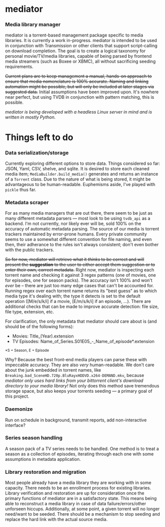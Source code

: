 mediator
========

### Media library manager

mediator is a torrent-based management package specific to media libraries. It is currently a work in-progress. mediator is intended to be used in conjunction with Transmission or other clients that support script-calling on download completion. The goal is to create a logical taxonomy for personal movie/TV/media libraries, capable of being parsed by frontend media streamers (such as Boxee or XBMC), all without sacrificing seeding requirements.

~~Current plans are to keep management a manual, hands-on approach to ensure that media nomenclature is 100% accurate. Naming and linking automation might be possible, but will only be included at later stages via suggested data.~~ Initial assumptions have been improved upon. It's nowhere near perfect, but using TVDB in conjunction with pattern matching, this is possible.

*mediator is being developed with a headless Linux server in mind and is written in mostly Python.*

Things left to do
=================

### Data serialization/storage

Currently exploring different options to store data. Things considered so far: JSON, Yaml, CSV, shelve, and sqlite. It is desired to store each cleaned media item; `MediaBuilder.build_media()` generates and returns an instance of a `Torrent` class. Due to the nature of what is being stored, it might be advantageous to be human-readable. Euphemisms aside, I've played with `pickle` thus far.

### Metadata scraper

For as many media managers that are out there, there seem to be just as many different metadata parsers — most look to be using `tvdb_api` as a backend. I'm not currently, nor likely ever will be, sold 100% on the accuracy of automatic metadata parsing. The source of our media is torrent trackers maintained by error-prone humans. Every private community seems to use a somewhat different convention for file naming, and even then, their adherance to the rules isn't always consistent; don't even bother with the public trackers.

~~So for now, mediator will retrieve what it *thinks* to be correct and will present the **suggestion** to the user to either accept them suggestion or to enter their own, correct metadata.~~ Right now, mediator is inspecting each torrent name and checking it against 3 regex patterns (one of movies, one for episodes, one for season packs). The accuracy isn't 100% and won't *ever* be – there are just too many edge cases that can't be accounted for. Running regex over each torrent name returns its "best guess" as to which media type it's dealing with; the type it detects is set to the default operation ([M/e/s/k/i] if a movie, [E/m/s/k/i] if an episode, ...). There are additional checks that can be made to improve accurate detection: file size, file type, extension, etc.

For clarification, the only metadata that mediator should care about is (and should be of the following forms):

* Movies: Title_(Year).extension
* TV Episodes: Name_of_Series.S01E05_-_Name_of_episode*.extension

<sup>*S = Season, E = Episode</sup>

Why? Because the best front-end media players can parse these with impeccable accuracy. They are also *very* human-readable. We don't care about the junk embedded in torrent names, like `Breaking.bad_SceneHD.720p.BluRayxHDDVD.x264-DEMAND.mkv`, because *mediator only uses hard links from your bittorrent client's download directory to your media library!* Not only does this method save tremendous storage space, but also keeps your torrents seeding — a primary goal of this project.

### Daemonize

Run on schedule in background, transmit reports, add non-interactive interface?

### Series season handling

A season pack of a TV series needs to be handled. One method is to treat a season as a collection of episodes, iterating through each one with some assumptions in metadata application.

### Library restoration and migration

Most people already have a media library they are working with in some capacity. There needs to be an enrollment process for existing libraries.
Library verification and restoration are up for consideration once the primary functions of mediator are in a satisfactory state. This means being able to reconstruct a media library in case of data failure/errors/other unforseen hiccups. Additionally, at some point, a given torrent will no longer need/want to be seeded. There should be a mechanism to stop seeding and replace the hard link with the actual source media.
